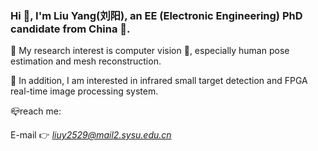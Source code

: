 ### Hi 👋, I'm Liu Yang(刘阳), an EE (Electronic Engineering) PhD candidate from China 🐼.
 🧐 My research interest is computer vision 🏁, especially human pose estimation and mesh reconstruction.
 
 🌱 In addition, I am interested in infrared small target detection and FPGA real-time image processing system.

 📪reach me: 
 
 E-mail 👉 *liuy2529@mail2.sysu.edu.cn*


<!--
**liuyang9609/liuyang9609** is a ✨ _special_ ✨ repository because its `README.md` (this file) appears on your GitHub profile.

Here are some ideas to get you started:

- 🔭 I’m currently working on ...
- 🌱 I’m currently learning ...
- 👯 I’m looking to collaborate on ...
- 🤔 I’m looking for help with ...
- 💬 Ask me about ...
- 📫 How to reach me: ...
- 😄 Pronouns: ...
- ⚡ Fun fact: ...
-->

